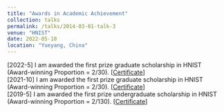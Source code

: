 ```yaml
---
title: "Awards in Academic Achievement"
collection: talks
permalink: /talks/2014-03-01-talk-3
venue: "HNIST"
date: 2022-05-10
location: "Yueyang, China"
---
```


[2022-5] I am awarded the first prize graduate scholarship in HNIST (Award-winning Proportion = 2/30). [<a href="./homepage_files/Imperial_certificate.pdf">Certificate</a>]
<br>
[2021-10] I am awarded the first prize graduate scholarship in HNIST (Award-winning Proportion = 2/30). [<a href="./homepage_files/Imperial_certificate.pdf">Certificate</a>]
<br>
[2019-5] I am awarded the first prize undergraduate scholarship in HNIST (Award-winning Proportion = 2/130). [<a href="./homepage_files/Imperial_certificate.pdf">Certificate</a>]
<br>
